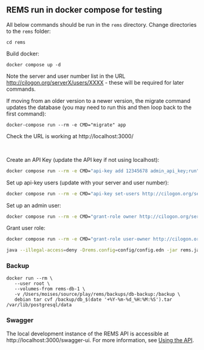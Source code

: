 ## REMS run in docker compose for testing

All below commands should be run in the `rems` directory. Change directories to the `rems` folder:
```
cd rems
```

Build docker:
```
docker compose up -d
```
Note the server and user number list in the URL http://cilogon.org/serverX/users/XXXX - these will be required for later commands.

If moving from an older version to a newer version, the migrate command updates the database (you may need to run this and then loop back to the first command):
```
docker-compose run --rm -e CMD="migrate" app
```

Check the URL is working at http://localhost:3000/

<br>

Create an API Key (update the API key if not using localhost):
```bash
docker compose run --rm -e CMD="api-key add 12345678 admin_api_key;run" app
```
Set up api-key users (update with your server and user number):
```bash
docker compose run --rm -e CMD="api-key set-users http://cilogon.org/serverE/users/4497;run" app
```

Set up an admin user:
```bash
docker compose run --rm -e CMD="grant-role owner http://cilogon.org/serverE/users/4497;run" app
```

Grant user role:
```bash
docker compose run --rm -e CMD="grant-role user-owner http://cilogon.org/serverE/users/4497;run" app
```

```bash
java --illegal-access=deny -Drems.config=config/config.edn -jar rems.jar grant-role owner http://cilogon.org/serverE/users/4497
```

### Backup


```
docker run --rm \
   --user root \
   --volumes-from rems-db-1 \
   -v /Users/moises/source/play/rems/backups/db-backup:/backup \
   debian tar cvf /backup/db_$(date '+%Y-%m-%d_%H:%M:%S').tar /var/lib/postgresql/data
```

### Swagger

The local development instance of the REMS API is accessible at http://localhost:3000/swagger-ui. For more information, see [Using the API](https://github.com/CSCfi/rems/blob/master/docs/using-the-api.md).
